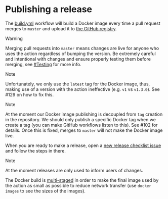 # Publishing a release

The [build.yml](../.github/workflows/build.yml) workflow will build a Docker image every time a pull request merges to `master` and upload it to [the GitHub registry](https://github.com/orgs/getsentry/packages?repo_name=action-release).

> [!WARNING]
> Merging pull requests into `master` means changes are live for anyone who uses the action regardless of bumping the version.
> Be extremely careful and intentional with changes and ensure properly testing them before merging, see [#Testing](development.md#testing) for more info.

> [!NOTE]
> Unfortunately, we only use the `latest` tag for the Docker image, thus, making use of a version with the action ineffective (e.g. `v1` vs `v1.3.0`).
> See #129 on how to fix this.

> [!NOTE]
> At the moment our Docker image publishing is decoupled from `tag` creation in the repository.
> We should only publish a specific Docker tag when we create a tag (you can make GitHub workflows listen to this). See #102 for details.
> Once this is fixed, merges to `master` will not make the Docker image live.

When you are ready to make a release, open a [new release checklist issue](https://github.com/getsentry/action-release/issues/new?assignees=&labels=&template=release-checklist.md&title=New+release+checklist+for+%5Bversion+number%5D) and follow the steps in there.

> [!NOTE]
> At the moment releases are only used to inform users of changes.

The Docker build is [multi-staged](https://github.com/getsentry/action-release/blob/master/Dockerfile) in order to make the final image used by the action as small as possible to reduce network transfer (use `docker images` to see the sizes of the images).
